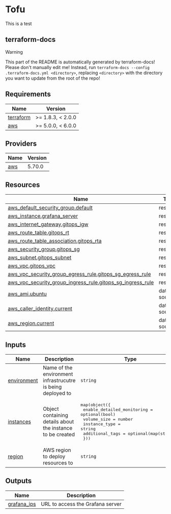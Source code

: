 # Tofu

This is a test

<!-- BEGIN_TF_DOCS -->
## terraform-docs

> [!WARNING]
> This part of the README is automatically generated by terraform-docs! Please don't manually edit me! Instead, run `terraform-docs --config .terraform-docs.yml <directory>`, replacing `<directory>` with the directory you want to update from the root of the repo!

## Requirements

| Name | Version |
|------|---------|
| <a name="requirement_terraform"></a> [terraform](#requirement\_terraform) | >= 1.8.3, < 2.0.0 |
| <a name="requirement_aws"></a> [aws](#requirement\_aws) | >= 5.0.0, < 6.0.0 |

## Providers

| Name | Version |
|------|---------|
| <a name="provider_aws"></a> [aws](#provider\_aws) | 5.70.0 |

## Resources

| Name | Type |
|------|------|
| [aws_default_security_group.default](https://registry.terraform.io/providers/hashicorp/aws/latest/docs/resources/default_security_group) | resource |
| [aws_instance.grafana_server](https://registry.terraform.io/providers/hashicorp/aws/latest/docs/resources/instance) | resource |
| [aws_internet_gateway.gitops_igw](https://registry.terraform.io/providers/hashicorp/aws/latest/docs/resources/internet_gateway) | resource |
| [aws_route_table.gitops_rt](https://registry.terraform.io/providers/hashicorp/aws/latest/docs/resources/route_table) | resource |
| [aws_route_table_association.gitops_rta](https://registry.terraform.io/providers/hashicorp/aws/latest/docs/resources/route_table_association) | resource |
| [aws_security_group.gitops_sg](https://registry.terraform.io/providers/hashicorp/aws/latest/docs/resources/security_group) | resource |
| [aws_subnet.gitops_subnet](https://registry.terraform.io/providers/hashicorp/aws/latest/docs/resources/subnet) | resource |
| [aws_vpc.gitops_vpc](https://registry.terraform.io/providers/hashicorp/aws/latest/docs/resources/vpc) | resource |
| [aws_vpc_security_group_egress_rule.gitops_sg_egress_rule](https://registry.terraform.io/providers/hashicorp/aws/latest/docs/resources/vpc_security_group_egress_rule) | resource |
| [aws_vpc_security_group_ingress_rule.gitops_sg_ingress_rule](https://registry.terraform.io/providers/hashicorp/aws/latest/docs/resources/vpc_security_group_ingress_rule) | resource |
| [aws_ami.ubuntu](https://registry.terraform.io/providers/hashicorp/aws/latest/docs/data-sources/ami) | data source |
| [aws_caller_identity.current](https://registry.terraform.io/providers/hashicorp/aws/latest/docs/data-sources/caller_identity) | data source |
| [aws_region.current](https://registry.terraform.io/providers/hashicorp/aws/latest/docs/data-sources/region) | data source |

## Inputs

| Name | Description | Type | Default | Required |
|------|-------------|------|---------|:--------:|
| <a name="input_environment"></a> [environment](#input\_environment) | Name of the environment infrastrucutre is being deployed to | `string` | n/a | yes |
| <a name="input_instances"></a> [instances](#input\_instances) | Object containing details about the instance to be created | <pre>map(object({<br/>    enable_detailed_monitoring = optional(bool)<br/>    volume_size                = number<br/>    instance_type              = string<br/>    additional_tags            = optional(map(string))<br/>  }))</pre> | n/a | yes |
| <a name="input_region"></a> [region](#input\_region) | AWS region to deploy resources to | `string` | n/a | yes |

## Outputs

| Name | Description |
|------|-------------|
| <a name="output_grafana_ips"></a> [grafana\_ips](#output\_grafana\_ips) | URL to access the Grafana server |
<!-- END_TF_DOCS -->
